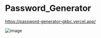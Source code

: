 # Password_Generator
https://password-generator-gkbc.vercel.app/

![image](https://github.com/abhirishoo/passwordGenerator/assets/101319292/612f683c-975f-49a3-9c32-8e238ca6a836)

